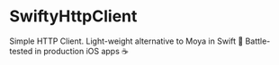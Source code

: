 # SwiftyHttpClient

Simple HTTP Client. Light-weight alternative to Moya in Swift 🚀 Battle-tested in production iOS apps ☕️

